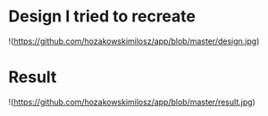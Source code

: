 # Design I tried to recreate
!(https://github.com/hozakowskimilosz/app/blob/master/design.jpg)

# Result
!(https://github.com/hozakowskimilosz/app/blob/master/result.jpg)
